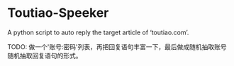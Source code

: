 # Toutiao-Speeker
A python script to auto reply the target article of ‘toutiao.com’.

TODO: 做一个'账号:密码'列表，再把回复语句丰富一下，最后做成随机抽取账号随机抽取回复语句的形式。

